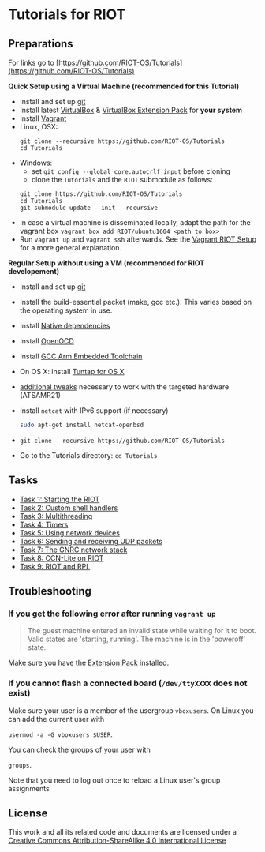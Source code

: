 # Tutorials for RIOT

## Preparations

For links go to [https://github.com/RIOT-OS/Tutorials](https://github.com/RIOT-OS/Tutorials)

**Quick Setup using a Virtual Machine (recommended for this Tutorial)**

* Install and set up [git](https://help.github.com/articles/set-up-git/)
* Install latest [VirtualBox](https://www.virtualbox.org/wiki/Downloads) & [VirtualBox Extension Pack](https://www.virtualbox.org/wiki/Downloads) for **your system**
* Install [Vagrant](https://www.vagrantup.com/downloads.html)
* Linux, OSX:
    ```Shell
    git clone --recursive https://github.com/RIOT-OS/Tutorials
    cd Tutorials
    ```
* Windows:
    * set `git config --global core.autocrlf input` before cloning
    * clone the `Tutorials` and the `RIOT` submodule as follows:
    ```Shell
    git clone https://github.com/RIOT-OS/Tutorials
    cd Tutorials
    git submodule update --init --recursive
    ```
* In case a virtual machine is disseminated locally, adapt the path for the vagrant box `vagrant box add RIOT/ubuntu1604 <path to box>`
* Run `vagrant up` and `vagrant ssh` afterwards. See the [Vagrant RIOT Setup](https://github.com/RIOT-OS/RIOT/blob/master/dist/tools/vagrant/README.md) for a more general explanation.

**Regular Setup without using a VM (recommended for RIOT developement)**

* Install and set up [git](https://help.github.com/articles/set-up-git/)
* Install the build-essential packet (make, gcc etc.). This varies based on the operating system in use.
* Install [Native dependencies](https://github.com/RIOT-OS/RIOT/wiki/Family:-native#dependencies)
* Install [OpenOCD](https://github.com/RIOT-OS/RIOT/wiki/OpenOCD)
* Install [GCC Arm Embedded Toolchain](https://launchpad.net/gcc-arm-embedded)
* On OS X: install [Tuntap for OS X](http://tuntaposx.sourceforge.net/)
* [additional tweaks](https://github.com/RIOT-OS/RIOT/wiki/Board:-Samr21-xpro) necessary to work with the targeted hardware (ATSAMR21)
* Install `netcat` with IPv6 support (if necessary)

  ```bash
  sudo apt-get install netcat-openbsd
  ```

* `git clone --recursive https://github.com/RIOT-OS/Tutorials`
* Go to the Tutorials directory: `cd Tutorials`

## Tasks
* [Task 1: Starting the RIOT](task-01/)
* [Task 2: Custom shell handlers](task-02/)
* [Task 3: Multithreading](task-03/)
* [Task 4: Timers](task-04/)
* [Task 5: Using network devices](task-05/)
* [Task 6: Sending and receiving UDP packets](task-06/)
* [Task 7: The GNRC network stack](task-07/)
* [Task 8: CCN-Lite on RIOT](task-08/)
* [Task 9: RIOT and RPL](task-09/)

## Troubleshooting

### If you get the following error after running `vagrant up`

> The guest machine entered an invalid state while waiting for it to boot. Valid states are 'starting, running'. The machine is in the 'poweroff' state.

Make sure you have the [Extension Pack](https://www.virtualbox.org/wiki/Downloads) installed.

### If you cannot flash a connected board (`/dev/ttyXXXX` does not exist)

Make sure your user is a member of the usergroup `vboxusers`. On Linux you can add the current user with

`usermod -a -G vboxusers $USER`.

You can check the groups of your user with

`groups`.

Note that you need to log out once to reload a Linux user's group assignments

## License
This work and all its related code and documents are licensed under a
[Creative Commons Attribution-ShareAlike 4.0 International License](http://creativecommons.org/licenses/by-sa/4.0/)
